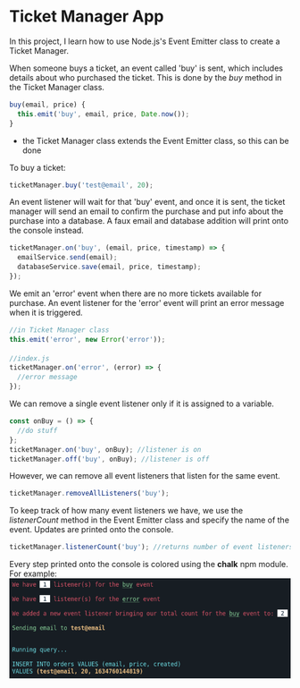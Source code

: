 # Ticket Manager App

In this project, I learn how to use Node.js's Event Emitter class to create a Ticket Manager.

When someone buys a ticket, an event called 'buy' is sent, which includes details about who purchased the ticket. This is done by the _buy_ method in the Ticket Manager class.

```javascript
buy(email, price) {
  this.emit('buy', email, price, Date.now());
}
```

- the Ticket Manager class extends the Event Emitter class, so this can be done

To buy a ticket:

```javascript
ticketManager.buy('test@email', 20);
```

An event listener will wait for that 'buy' event, and once it is sent, the ticket manager will send an email to confirm the purchase and put info about the purchase into a database. A faux email and database addition will print onto the console instead.

```javascript
ticketManager.on('buy', (email, price, timestamp) => {
  emailService.send(email);
  databaseService.save(email, price, timestamp);
});
```

We emit an 'error' event when there are no more tickets available for purchase. An event listener for the 'error' event will print an error message when it is triggered.

```javascript
//in Ticket Manager class
this.emit('error', new Error('error'));

//index.js
ticketManager.on('error', (error) => {
  //error message
});
```

We can remove a single event listener only if it is assigned to a variable.

```javascript
const onBuy = () => {
  //do stuff
};
ticketManager.on('buy', onBuy); //listener is on
ticketManager.off('buy', onBuy); //listener is off
```

However, we can remove all event listeners that listen for the same event.

```javascript
ticketManager.removeAllListeners('buy');
```

To keep track of how many event listeners we have, we use the _listenerCount_ method in the Event Emitter class and specify the name of the event. Updates are printed onto the console.

```javascript
ticketManager.listenerCount('buy'); //returns number of event listeners for specified event
```

Every step printed onto the console is colored using the **chalk** npm module. For example:
![example of console output](/images/console-screenshot.png)
